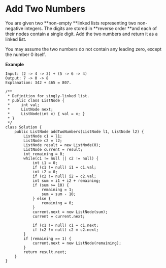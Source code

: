 # Add Two Numbers

You are given two **non-empty **linked lists representing two non-negative integers. The digits are stored in **reverse order **and each of their nodes contain a single digit. Add the two numbers and return it as a linked list.

You may assume the two numbers do not contain any leading zero, except the number 0 itself.

**Example**

```
Input: (2 -> 4 -> 3) + (5 -> 6 -> 4)
Output: 7 -> 0 -> 8
Explanation: 342 + 465 = 807.
```

```
/**
 * Definition for singly-linked list.
 * public class ListNode {
 *     int val;
 *     ListNode next;
 *     ListNode(int x) { val = x; }
 * }
 */
class Solution {
    public ListNode addTwoNumbers(ListNode l1, ListNode l2) {
        ListNode c1 = l1;
        ListNode c2 = l2;
        ListNode result = new ListNode(0);
        ListNode current = result;
        int remaining = 0;
        while(c1 != null || c2 != null) {
            int i1 = 0;
            if (c1 != null) i1 = c1.val;
            int i2 = 0;
            if (c2 != null) i2 = c2.val;
            int sum = i1 + i2 + remaining;
            if (sum >= 10) {
                remaining = 1;
                sum = sum - 10;
            } else {
                remaining = 0;
            }
            current.next = new ListNode(sum);
            current = current.next;
            
            if (c1 != null) c1 = c1.next;
            if (c2 != null) c2 = c2.next;
        }
        if (remaining == 1) {
            current.next = new ListNode(remaining);
        }
        return result.next;
    }
}
```



